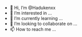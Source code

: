 - 👋 Hi, I’m @Hadukenxx
- 👀 I’m interested in ...
- 🌱 I’m currently learning ...
- 💞️ I’m looking to collaborate on ...
- 📫 How to reach me ...

<!---
Hadukenxx/Hadukenxx is a ✨ special ✨ repository because its `README.md` (this file) appears on your GitHub profile.
You can click the Preview link to take a look at your changes.
--->
